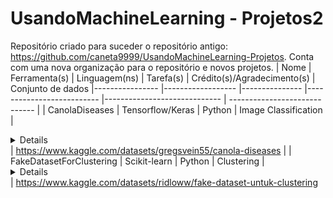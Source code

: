 # UsandoMachineLearning - Projetos2
Repositório criado para suceder o repositório antigo: https://github.com/caneta9999/UsandoMachineLearning-Projetos. Conta com uma nova organização para o repositório e novos projetos.
| Nome           	| Ferramenta(s)    	| Linguagem(ns) 	| Tarefa(s)                	| Crédito(s)/Agradecimento(s) 	| Conjunto de dados
|----------------	|------------------	|---------------	|--------------------------	|-----------------------------	| ----------------------------- |
| CanolaDiseases 	| Tensorflow/Keras 	| Python        	| Image Classification 	| <details> https://www.tensorflow.org/tutorials/images/classification  <br/> https://www.tensorflow.org/tutorials/keras/save_and_load <br/> https://www.tensorflow.org/api_docs/python/tf/keras/utils/load_img <br/> https://discuss.tensorflow.org/t/sequential-object-has-no-attribute-predict-classes/10157/3 </details> | https://www.kaggle.com/datasets/gregsvein55/canola-diseases |
| FakeDatasetForClustering | Scikit-learn | Python | Clustering | <details>https://scikit-learn.org/stable/modules/generated/sklearn.metrics.silhouette_score.html</details> | https://www.kaggle.com/datasets/ridloww/fake-dataset-untuk-clustering